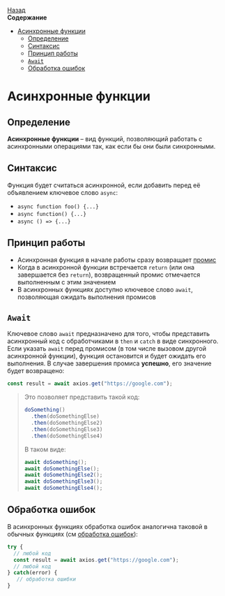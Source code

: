 <!-- START doctoc generated TOC please keep comment here to allow auto update -->
<!-- DON'T EDIT THIS SECTION, INSTEAD RE-RUN doctoc TO UPDATE -->
[Назад](README.md)<br />**Содержание**

- [Асинхронные функции](#%D0%B0%D1%81%D0%B8%D0%BD%D1%85%D1%80%D0%BE%D0%BD%D0%BD%D1%8B%D0%B5-%D1%84%D1%83%D0%BD%D0%BA%D1%86%D0%B8%D0%B8)
  - [Определение](#%D0%BE%D0%BF%D1%80%D0%B5%D0%B4%D0%B5%D0%BB%D0%B5%D0%BD%D0%B8%D0%B5)
  - [Синтаксис](#%D1%81%D0%B8%D0%BD%D1%82%D0%B0%D0%BA%D1%81%D0%B8%D1%81)
  - [Принцип работы](#%D0%BF%D1%80%D0%B8%D0%BD%D1%86%D0%B8%D0%BF-%D1%80%D0%B0%D0%B1%D0%BE%D1%82%D1%8B)
  - [`Await`](#await)
  - [Обработка ошибок](#%D0%BE%D0%B1%D1%80%D0%B0%D0%B1%D0%BE%D1%82%D0%BA%D0%B0-%D0%BE%D1%88%D0%B8%D0%B1%D0%BE%D0%BA)

<!-- END doctoc generated TOC please keep comment here to allow auto update -->

# Асинхронные функции

## Определение

**Асинхронные функции** – вид функций, позволяющий работать с асинхронными операциями так, как если бы они были синхронными. 

## Синтаксис

Функция будет считаться асинхронной, если добавить перед её объявлением ключевое слово `async`:

* `async function foo() {...}`
* `async function() {...}`
* `async () => {...}`

## Принцип работы

* Асинхронная функция в начале работы сразу возвращает [промис](async_promises.md)
* Когда в асинхронной функции встречается `return` (или она завершается без `return`), возвращенный промис отмечается выполненным с этим значением
* В асинхронных функциях доступно ключевое слово `await`, позволяющая ожидать выполнения промисов

## `Await`

Ключевое слово `await` предназначено для того, чтобы представить асинхронный код с обработчиками в `then` и `catch` в виде синхронного. Если указать `await` перед промисом (в том числе вызовом другой асинхронной функции), функция остановится и будет ожидать его выполнения. В случае завершения промиса **успешно**, его значение будет возвращено:

```javascript
const result = await axios.get("https://google.com");
```

> Это позволяет представить такой код:
>
> ```javascript
> doSomething()
>   .then(doSomethingElse)
>   .then(doSomethingElse2)
>   .then(doSomethingElse3)
>   .then(doSomethingElse4)
> ```
>
> В таком виде:
>
> ```javascript
> await doSomething();
> await doSomethingElse();
> await doSomethingElse2();
> await doSomethingElse3();
> await doSomethingElse4();
> ```

## Обработка ошибок

В асинхронных функциях обработка ошибок аналогична таковой в обычных функциях (см [обработка ошибок](errors.md)):

```javascript
try {
  // любой код
  const result = await axios.get("https://google.com");
  // любой код
} catch(error) {
   // обработка ошибки 
}
```

